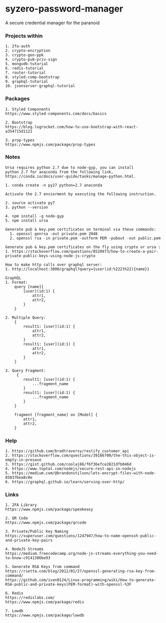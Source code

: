 # syzero-password-manager

A secure credential manager for the paranoid

### Projects within
    
    1. 2fa-auth
    2. crypto-encryption
    3. crypto-gen-ppk
    4. crypto-pub-priv-sign
    5. mongodb-tutorial
    6. redis-tutorial
    7. router-tutorial
    8. styled-comp-bootstrap
    9. graphql-tutorial
    10. jsonserver-graphql-tutorial

### Packages

    1. Styled Components
    https://www.styled-components.com/docs/basics

    2. Bootstrap
    https://blog.logrocket.com/how-to-use-bootstrap-with-react-a354715d1121

    3. prop-types
    https://www.npmjs.com/package/prop-types

### Notes

    Ursa requires python 2.7 due to node-gyp, you can install
    python 2.7 for anaconda from the following link, https://conda.io/docs/user-guide/tasks/manage-python.html. 

    1. conda create -n py27 python=2.7 anaconda

    Activate the 2.7 enviorment by executing the following instruction.

    2. source activate py7
    3. python --version

    4. npm install -g node-gyp
    5. npm install ursa

    Generate pub & key.pem certificates on terminal via these commands:
      1. openssl genrsa -out private.pem 2048
      2. openssl rsa -in private.pem -outform PEM -pubout -out public.pem

    Generate pub & key.pem certificates on the fly using crypto or ursa :
    1. https://stackoverflow.com/questions/8520973/how-to-create-a-pair-private-public-keys-using-node-js-crypto
    
    How to make http calls over graphql server:
    1. http://localhost:3000/graphql?query={user(id:%2223%22){name}}
    
    GraphQL 
    1. Format:
        query [name]{
            [user](id:1) {
                attr1,
                attr2,
            }
        }
        
    2. Multiple Query:
        {
            result1: [user](id:1) {
                attr1,
                attr2,
            }
            result1: [user](id:1) {
                attr1,
                attr2,
            }
        }
        
    3. Query Fragment:
         {
            result1: [user](id:1) {
                ...fragment_name
            }
            result1: [user](id:1) {
                ...fragment_name
            }
        }
        
        fragment [fragment_name] on [Model] {
            attr1,
            attr2,
        }
        

### Help

    1. https://github.com/bradtraversy/restify_customer_api 
    2. https://stackoverflow.com/questions/39166700/the-this-object-is-empty-in-presave
    3. https://gist.github.com/coolaj86/f6f36efce2821dfb046d
    4. https://www.toptal.com/nodejs/secure-rest-api-in-nodejs
    5. https://medium.com/@brandonstilson/lets-encrypt-files-with-node-85037bea8c0e
    6. https://graphql.github.io/learn/serving-over-http/

### Links

    1. 2FA Library
    https://www.npmjs.com/package/speakeasy

    2. QR Code
    https://www.npmjs.com/package/qrcode 

    3. Private/Public Key Naming
    https://superuser.com/questions/1247947/how-to-name-openssh-public-and-private-key-pairs

    4. NodeJS Streams
    https://medium.freecodecamp.org/node-js-streams-everything-you-need-to-know-c9141306be93

    5. Generate RSA Keys from command
    https://rietta.com/blog/2012/01/27/openssl-generating-rsa-key-from-command/
    https://github.com/ivan0124/Linux-programming/wiki/How-to-generate-RSA-public-and-private-keys(PEM-format)-with-openssl-%3F
    
    6. Redis
    https://redislabs.com/
    https://www.npmjs.com/package/redis
    
    7. Lowdb
    https://www.npmjs.com/package/lowdb
    
    
